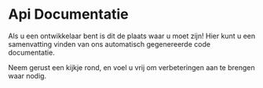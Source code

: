 # Api Documentatie
Als u een ontwikkelaar bent is dit de plaats waar u moet zijn! Hier
kunt u een samenvatting vinden van ons automatisch gegenereerde code documentatie.

Neem gerust een kijkje rond, en voel u vrij om verbeteringen aan te brengen waar nodig.